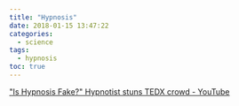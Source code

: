 ```yaml
---
title: "Hypnosis"
date: 2018-01-15 13:47:22
categories:
  - science
tags:
  - hypnosis
toc: true
---
```


["Is Hypnosis Fake?" Hypnotist stuns TEDX crowd - YouTube](https://www.youtube.com/watch?v=1RA2Zy_IZfQ)
